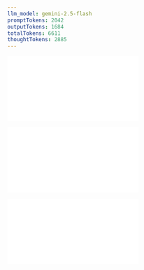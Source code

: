 ```yaml
---
llm_model: gemini-2.5-flash
promptTokens: 2042
outputTokens: 1684
totalTokens: 6611
thoughtTokens: 2885
---
```


![@](steps/_.3eb68380.md)

![@](steps/question.e20122db.md)

![@](steps/response.162f09f2.md)